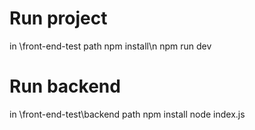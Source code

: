 # Run project
in \front-end-test path
npm install\n
npm run dev

# Run backend
in \front-end-test\backend path
npm install
node index.js


